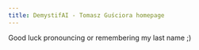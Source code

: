 ```yaml
---
title: DemystifAI - Tomasz Guściora homepage
---
```

Good luck pronouncing or remembering my last name ;)